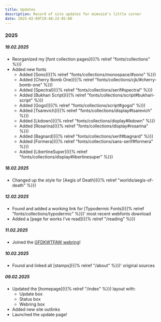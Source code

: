 ```yaml
---
title: Updates
description: Record of site updates for mimvoid's little corner
date: 2025-02-09T19:48:23-05:00
---
```


### 2025

##### 19.02.2025

- Reorganized my [font collection pages]({{% relref "fonts/collections" %}})
- Added new fonts
    - Added [Sono]({{% relref "fonts/collections/monospace/#sono" %}})
    - Added [Cherry Bomb One]({{% relref "fonts/collections/cjk/#cherry-bomb-one" %}})
    - Added [Spectral]({{% relref "fonts/collections/serif#spectral" %}})
    - Added [Bukhari Script]({{% relref "fonts/collections/script#bukhari-script" %}})
    - Added [Gogol]({{% relref "fonts/collections/script#gogol" %}})
    - Added [Tsarevich]({{% relref "fonts/collections/display#tsarevich" %}})
    - Added [Lkdown]({{% relref "fonts/collections/display#lkdown" %}})
    - Added [Rosarina]({{% relref "fonts/collections/display#rosarina" %}})
    - Added [Bagnard]({{% relref "fonts/collections/serif#bagnard" %}})
    - Added [Formera]({{% relref "fonts/collections/sans-serif#formera" %}})
    - Added [LibertineSuper]({{% relref "fonts/collections/display#libertinesuper" %}})

##### 18.02.2025

- Changed up the style for [Aegis of Death]({{% relref "worlds/aegis-of-death" %}})

##### 12.02.2025

- Found and added a working link for [Typodermic Fonts]({{% relref "fonts/collections/typodermic" %}})'
most recent webfonts download
- Added a [page for works I've read]({{% relref "/reading" %}})

##### 11.02.2025

- Joined the [GFDKWTFAW webring](https://fabstarotcorner.neocities.org/webring)!

##### 10.02.2025

- Found and linked all [stamps]({{% relref "/about" %}})' original sources

##### 09.02.2025

- Updated the [homepage]({{% relref "/index" %}}) layout with:
    - Update box
    - Status box
    - Webring box
- Added new site outlinks
- Launched the update page!
